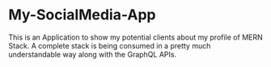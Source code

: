# My-SocialMedia-App
This is an Application to show my potential clients about my profile of MERN Stack. A complete stack is being consumed in a pretty much understandable way along with the GraphQL APIs.
